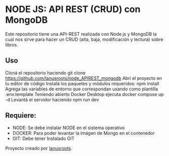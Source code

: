 # NODE JS: API REST (CRUD) con MongoDB
Este repositorio tiene una API-REST realizada con Node.js y MongoDB la cual nos sirve para hacer un CRUD (alta, baja, modificación y lectura) sobre libros.

## Uso
Cloná el repositorio haciendo git clone https://github.com/lanusroots/node_APIREST_mongodb
Abrí el proyecto en tu editor de código
Instalá los paquetes y módulos requeridos: npm install
Agrega las variables de entorno que correspondan usando como plantilla .env.template
Teniendo abierto Docker Desktop ejecuta docker compose up -d
Levantá el servidor haciendo npm run dev

## Requiere:
* NODE: Se debe instalar NODE en el sistema operativo
* DOCKER: Para poder levantar la imágen de Mongo en el contenedor
* GIT: Debe tener Instalado GIT

Proyecto creado por [lanusroots](https://github.com/lanusroots).
